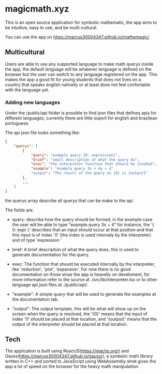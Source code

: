# magicmath.xyz

This is an open source application for symbolic mathematic, the app aims to be intuitive, easy to use, and be multi-cultural.

You can use the app on https://marcos30004347.github.io/mathemagic/

## Multicultural
Users are able to use any supported language to make math querys inside the app, the default language will be whatever language is defined on the browser but the user can switch to any language registered on the app. This makes the app a good fit for young students that does not lives on a country that speaks english nativelly or at least does not feel confortable with the language yet.

### Adding new languages
Under the /public/api folder is possible to find json files that defines apis for different languages, currently there are little suport for english and brazilean portuguese.

The api json file looks something like:
```json
{
	"querys": [
		{
			"query": "example query {0: expression}",
			"brief": "small description of what the query do",
			"exec": "the interpreter function that should be invoked",
			"example": "example query 3x + 4y + 4"
			"output": "The result of the query on {0} is {output}"
		},
		...
	]
}
```

the querys array describe all querys that can be make to the api.

The fields are:
- query: describe how the query should be formed, in the example case the user will be able to type "example query 3x + 4" for instance, the '{ 0: expr }' describes that an input should occur at that position and that this input is of index '0' (the index is used internaly by the interpreter) and of type 'expression '

- brief: A brief description of what the query does, this is used to generate documentation for the query.

- exec: The function that should be executed internally by the interpreter, like 'reduction', 'plot', 'expansion'. For now there is no good documentation on those sinse the app is heavelly on develoment, for more information refer to the source at ./src/lib/interpreter.tsx or to other language api json files at ./public/api/.

- "example": A simple query that will be used to generate the examples at the documentation tab.

- "output": The output template, this will be what will show up on the screen when the query is resolved, the '{0}' means that the input of index '0' should be placed at that location, and '{output}' means that the output of the interpreter should be placed at that location.

## Tech
The application is built using ReactJS(https://reactjs.org/) and Gauss(https://marcos30004347.github.io/gauss/), a symbolic math library written in C++ and ported to JavaScript using WebAssembly what gives the app a lot of speed on the browser for the heavy math manipulation.
